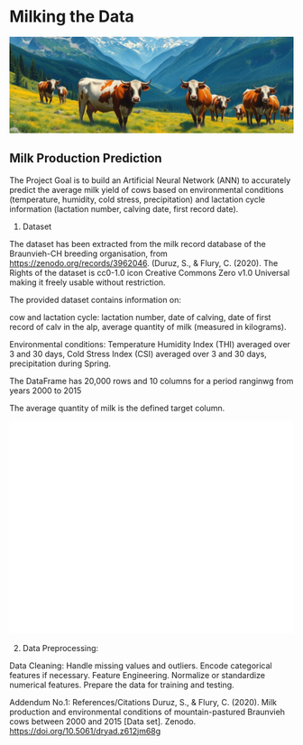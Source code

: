 # Milking the Data
![alt text](Resources/banner_image.jpg)

## Milk Production Prediction 
The Project Goal is to build an Artificial Neural Network (ANN) to accurately predict the average milk yield of cows based on environmental conditions (temperature, humidity, cold stress, precipitation) and lactation cycle information (lactation number, calving date, first record date). 

1. Dataset

The dataset has been extracted from the milk record database of the Braunvieh-CH breeding organisation, from https://zenodo.org/records/3962046. (Duruz, S., & Flury, C. (2020). The Rights of the dataset is cc0-1.0 icon Creative Commons Zero v1.0 Universal making it freely usable without restriction.

The provided dataset contains information on: 

cow and lactation cycle: lactation number, date of calving, date of first record of calv in the alp, average quantity of milk (measured in kilograms).

Environmental conditions: Temperature Humidity Index (THI) averaged over 3 and 30 days, Cold Stress Index (CSI) averaged over 3 and 30 days, precipitation during Spring.

The DataFrame has 20,000 rows and 10 columns for a period ranginwg from years 2000 to 2015 

The average quantity of milk is the defined target column.

![Histogram of Average Milk Yield Over Three Records (kg)](Resources/Average_Milk_Over_Three_Milk_Records_(kg).jpg)





2. Data Preprocessing:

Data Cleaning:
Handle missing values and outliers.
Encode categorical features if necessary.
Feature Engineering.
Normalize or standardize numerical features.
Prepare the data for training and testing.



Addendum No.1: References/Citations
Duruz, S., & Flury, C. (2020). Milk production and environmental conditions of mountain-pastured Braunvieh cows between 2000 and 2015 [Data set]. Zenodo. https://doi.org/10.5061/dryad.z612jm68g


